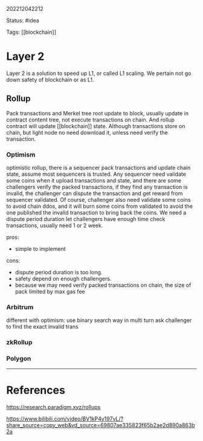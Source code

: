 202212042212

Status: #idea

Tags: [[blockchain]]

# Layer 2

Layer 2 is a solution to speed up L1, or called L1 scaling. We pertain not go down safety of blockchain or as L1.

## Rollup

Pack transactions and Merkel tree root update to block, usually update in contract content tree, not execute transactions on chain. And rollup contract will update [[blockchain]] state. Although transactions store on chain, but light node no need download it, unless need verify the transaction.

### Optimism

optimistic rollup, there is a sequencer pack transactions and update chain state, assume most sequencers is trusted. Any sequencer need validate some coins when it upload transactions and state, and there are some challengers verify the packed transactions, if they find any transaction is invalid, the challenger can dispute the transaction and get reward from sequencer validated. Of course, challenger also need validate some coins to avoid chain ddos, and it will burn some coins from validated to avoid the one published the invalid transaction to bring back the coins. We need a dispute period duration let challengers have enough time check transactions, usually need 1 or 2 week.

pros:
- simple to implement

cons:
- dispute period duration is too long.
- safety depend on enough challengers.
- because we may need verify packed transactions on chain, the size of pack limited by max gas fee

### Arbitrum

different with optimism: use binary search way in multi turn ask challenger to find the exact invalid trans   

### zkRollup

### Polygon

---
# References

https://research.paradigm.xyz/rollups

https://www.bilibili.com/video/BV1kP4y197vL/?share_source=copy_web&vd_source=69807ae335823f65b2ae2d890a863b2a